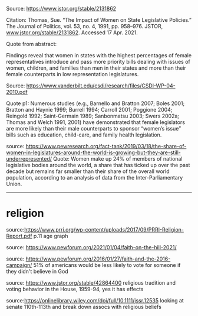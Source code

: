 

Source: https://www.jstor.org/stable/2131862

Citation: Thomas, Sue. “The Impact of Women on State Legislative Policies.” The Journal of Politics, vol. 53, no. 4, 1991, pp. 958–976. JSTOR, www.jstor.org/stable/2131862. Accessed 17 Apr. 2021.

Quote from abstract:

Findings reveal that women in states with the highest percentages of 
female representatives introduce and pass more priority bills dealing 
with issues of women, children, and families than men in their states 
and more than their female counterparts in low representation legislatures. 


Source: https://www.vanderbilt.edu/csdi/research/files/CSDI-WP-04-2010.pdf

Quote p1: 
Numerous studies (e.g., Barnello and Bratton 2007; Boles 2001; Bratton
and Haynie 1999; Burrell 1994; Carroll 2001; Poggione 2004; Reingold 1992; Saint-Germain
1989; Sanbonmatsu 2003; Swers 2002a; Thomas and Welch 1991, 2001) have demonstrated that
female legislators are more likely than their male counterparts to sponsor “women’s issue” bills
such as education, child-care, and family health legislation.


source: https://www.pewresearch.org/fact-tank/2019/03/18/the-share-of-women-in-legislatures-around-the-world-is-growing-but-they-are-still-underrepresented/
Quote: Women make up 24% of members of national legislative bodies around the world, a share that has ticked up over the past decade but remains far smaller than their share of the overall world population, according to an analysis of data from the Inter-Parliamentary Union.

-------------------------------
# religion

source:https://www.prri.org/wp-content/uploads/2017/09/PRRI-Religion-Report.pdf
p.11 age graph


source: https://www.pewforum.org/2021/01/04/faith-on-the-hill-2021/

source: https://www.pewforum.org/2016/01/27/faith-and-the-2016-campaign/
51% of americans would be less likely to vote for someone if they didn't believe in God

source: https://www.jstor.org/stable/42864400 
religious tradition and voting behavior in the House, 1959-94, yes it has effects

source:https://onlinelibrary.wiley.com/doi/full/10.1111/jssr.12535
looking at senate 110th-113th and break down assocs with religious beliefs
